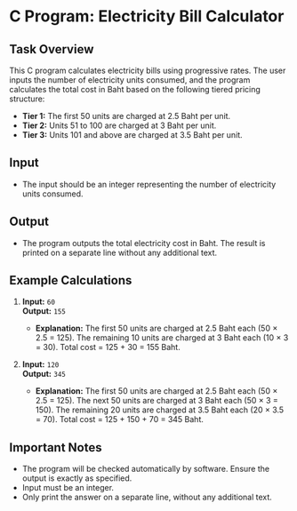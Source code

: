 # C Program: Electricity Bill Calculator

## Task Overview
This C program calculates electricity bills using progressive rates. The user inputs the number of electricity units consumed, and the program calculates the total cost in Baht based on the following tiered pricing structure:

- **Tier 1:** The first 50 units are charged at 2.5 Baht per unit.
- **Tier 2:** Units 51 to 100 are charged at 3 Baht per unit.
- **Tier 3:** Units 101 and above are charged at 3.5 Baht per unit.

## Input
- The input should be an integer representing the number of electricity units consumed.

## Output
- The program outputs the total electricity cost in Baht. The result is printed on a separate line without any additional text.

## Example Calculations

1. **Input:** `60`  
   **Output:** `155`
   - **Explanation:** The first 50 units are charged at 2.5 Baht each (50 × 2.5 = 125). The remaining 10 units are charged at 3 Baht each (10 × 3 = 30). Total cost = 125 + 30 = 155 Baht.

2. **Input:** `120`  
   **Output:** `345`
   - **Explanation:** The first 50 units are charged at 2.5 Baht each (50 × 2.5 = 125). The next 50 units are charged at 3 Baht each (50 × 3 = 150). The remaining 20 units are charged at 3.5 Baht each (20 × 3.5 = 70). Total cost = 125 + 150 + 70 = 345 Baht.

## Important Notes
- The program will be checked automatically by software. Ensure the output is exactly as specified.
- Input must be an integer.
- Only print the answer on a separate line, without any additional text.
